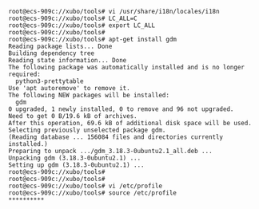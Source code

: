 	root@ecs-909c://xubo/tools# vi /usr/share/i18n/locales/i18n
	root@ecs-909c://xubo/tools# LC_ALL=C
	root@ecs-909c://xubo/tools# export LC_ALL
	root@ecs-909c://xubo/tools# 
	root@ecs-909c://xubo/tools# apt-get install gdm
	Reading package lists... Done
	Building dependency tree       
	Reading state information... Done
	The following package was automatically installed and is no longer required:
	  python3-prettytable
	Use 'apt autoremove' to remove it.
	The following NEW packages will be installed:
	  gdm
	0 upgraded, 1 newly installed, 0 to remove and 96 not upgraded.
	Need to get 0 B/19.6 kB of archives.
	After this operation, 69.6 kB of additional disk space will be used.
	Selecting previously unselected package gdm.
	(Reading database ... 156084 files and directories currently installed.)
	Preparing to unpack .../gdm_3.18.3-0ubuntu2.1_all.deb ...
	Unpacking gdm (3.18.3-0ubuntu2.1) ...
	Setting up gdm (3.18.3-0ubuntu2.1) ...
	root@ecs-909c://xubo/tools# 
	root@ecs-909c://xubo/tools# 
	root@ecs-909c://xubo/tools# vi /etc/profile
	root@ecs-909c://xubo/tools# source /etc/profile
	**********